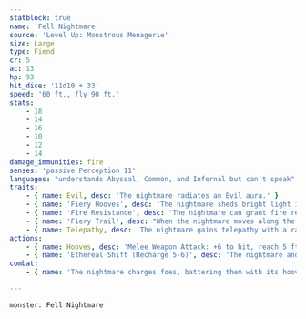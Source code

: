 ```yaml
---
statblock: true
name: 'Fell Nightmare'
source: 'Level Up: Monstrous Menagerie'
size: Large
type: Fiend
cr: 5
ac: 13
hp: 93
hit_dice: '11d10 + 33'
speed: '60 ft., fly 90 ft.'
stats:
    - 18
    - 14
    - 16
    - 10
    - 12
    - 14
damage_immunities: fire
senses: 'passive Perception 11'
languages: "understands Abyssal, Common, and Infernal but can't speak"
traits:
    - { name: Evil, desc: 'The nightmare radiates an Evil aura.' }
    - { name: 'Fiery Hooves', desc: 'The nightmare sheds bright light in a 10-foot radius and dim light for an additional 10 feet. The nightmare leaves charred hoofprints.' }
    - { name: 'Fire Resistance', desc: 'The nightmare can grant fire resistance to a rider.' }
    - { name: 'Fiery Trail', desc: "When the nightmare moves along the ground, it can choose to leave behind a trail of fire 10 feet wide and 10 feet tall, which lasts until the beginning of the nightmare's next turn. A creature that begins its turn in the fire or enters it for the first time on a turn takes 10 (3d6) fire damage. The trail ignites flammable objects." }
    - { name: Telepathy, desc: 'The nightmare gains telepathy with a range of 120 feet. It can telepathically communicate with the fiend that trained it over any distance as long as they are on the same plane of existence.' }
actions:
    - { name: Hooves, desc: 'Melee Weapon Attack: +6 to hit, reach 5 ft., one target. Hit: 11 (2d6 + 4) bludgeoning damage plus 7 (2d6) fire damage. If the horse moves at least 20 feet straight towards the target before the attack, the target makes a DC 14 Strength saving throw, falling prone on a failure. The nightmare can move through the space of a prone creature as long as it does not end its turn there.' }
    - { name: 'Ethereal Shift (Recharge 5-6)', desc: 'The nightmare and a rider magically pass from the Ethereal Plane to the Material Plane or vice versa.' }
combat:
    - { name: 'The nightmare charges foes, battering them with its hooves and galloping over them', desc: '' }

---
```

```statblock
monster: Fell Nightmare
```
